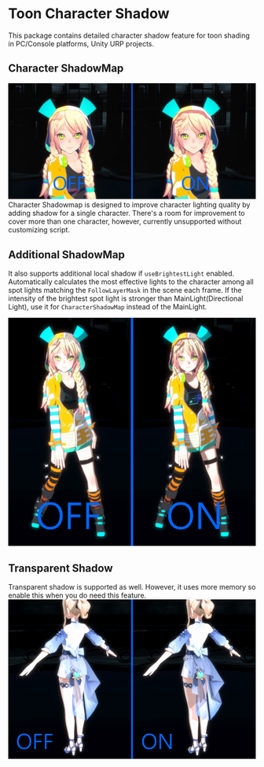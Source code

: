 # Toon Character Shadow

This package contains detailed character shadow feature for toon shading in PC/Console platforms, Unity URP projects.


## Character ShadowMap
![CharacterShadow](./Documentation~/CharShadow.png)
Character Shadowmap is designed to improve character lighting quality by adding shadow for a single character. There's a room for improvement to cover more than one character, however, currently unsupported without customizing script.

## Additional ShadowMap
It also supports additional local shadow if `useBrightestLight` enabled.
Automatically calculates the most effective lights to the character among all spot lights matching the `FollowLayerMask` in the scene each frame. If the intensity of the brightest spot light is stronger than MainLight(Directional Light), use it for `CharacterShadowMap` instead of the MainLight.

![AdditionalShadow](./Documentation~/CharShadow_Additional.png)


## Transparent Shadow
Transparent shadow is supported as well. However, it uses more memory so enable this when you do need this feature.
![TransparentShadow](./Documentation~/TransparentShadow.png)